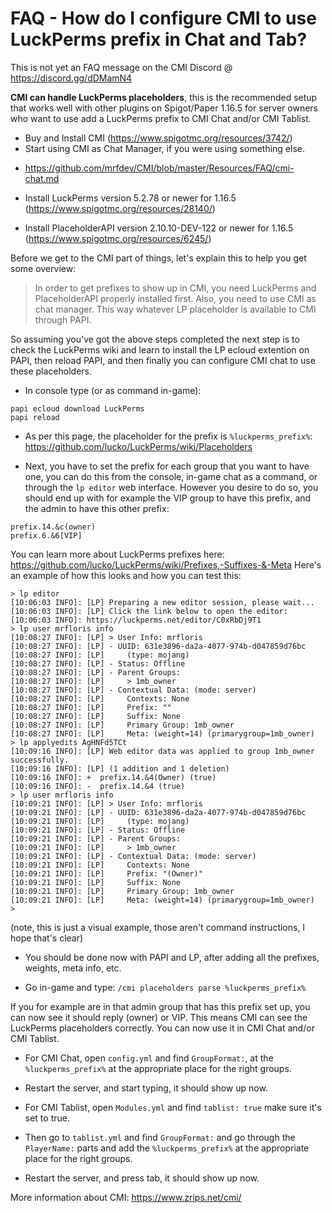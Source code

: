 # FAQ - How do I configure CMI to use LuckPerms prefix in Chat and Tab?

This is not yet an FAQ message on the CMI Discord @ https://discord.gg/dDMamN4

**CMI can handle LuckPerms placeholders**, this is the recommended setup that works well with other plugins on Spigot/Paper 1.16.5 for server owners who want to use add a LuckPerms prefix to CMI Chat and/or CMI Tablist.

- Buy and Install CMI (<https://www.spigotmc.org/resources/3742/>)
- Start using CMI as Chat Manager, if you were using something else.
 * https://github.com/mrfdev/CMI/blob/master/Resources/FAQ/cmi-chat.md

- Install LuckPerms version 5.2.78 or newer for 1.16.5 (<https://www.spigotmc.org/resources/28140/>)

- Install PlaceholderAPI version 2.10.10-DEV-122 or newer for 1.16.5 (<https://www.spigotmc.org/resources/6245/>)

Before we get to the CMI part of things, let's explain this to help you get some overview:
> In order to get prefixes to show up in CMI, you need LuckPerms and PlaceholderAPI properly installed first. Also, you need to use CMI as chat manager. This way whatever LP placeholder is available to CMI through PAPI. 

So assuming you've got the above steps completed the next step is to check the LuckPerms wiki and learn to install the LP ecloud extention on PAPI, then reload PAPI, and then finally you can configure CMI chat to use these placeholders. 

- In console type (or as command in-game):
```
papi ecloud download LuckPerms
papi reload
```

- As per this page, the placeholder for the prefix is `%luckperms_prefix%`:
<https://github.com/lucko/LuckPerms/wiki/Placeholders>

- Next, you have to set the prefix for each group that you want to have one, you can do this from the console, in-game chat as a command, or through the `lp editor` web interface. However you desire to do so, you should end up with for example the VIP group to have this prefix, and the admin to have this other prefix:
```
prefix.14.&c(owner)
prefix.6.&6[VIP]
```
You can learn more about LuckPerms prefixes here: <https://github.com/lucko/LuckPerms/wiki/Prefixes,-Suffixes-&-Meta> 
Here's an example of how this looks and how you can test this:
```
> lp editor
[10:06:03 INFO]: [LP] Preparing a new editor session, please wait...
[10:06:03 INFO]: [LP] Click the link below to open the editor:
[10:06:03 INFO]: https://luckperms.net/editor/C0xRbDj9T1
> lp user mrfloris info
[10:08:27 INFO]: [LP] > User Info: mrfloris
[10:08:27 INFO]: [LP] - UUID: 631e3896-da2a-4077-974b-d047859d76bc
[10:08:27 INFO]: [LP]     (type: mojang)
[10:08:27 INFO]: [LP] - Status: Offline
[10:08:27 INFO]: [LP] - Parent Groups:
[10:08:27 INFO]: [LP]     > 1mb_owner
[10:08:27 INFO]: [LP] - Contextual Data: (mode: server)
[10:08:27 INFO]: [LP]     Contexts: None
[10:08:27 INFO]: [LP]     Prefix: ""
[10:08:27 INFO]: [LP]     Suffix: None
[10:08:27 INFO]: [LP]     Primary Group: 1mb_owner
[10:08:27 INFO]: [LP]     Meta: (weight=14) (primarygroup=1mb_owner)
> lp applyedits AgHNFd5TCt
[10:09:16 INFO]: [LP] Web editor data was applied to group 1mb_owner successfully.
[10:09:16 INFO]: [LP] (1 addition and 1 deletion)
[10:09:16 INFO]: +  prefix.14.&4(Owner) (true)
[10:09:16 INFO]: -  prefix.14.&4 (true)
> lp user mrfloris info
[10:09:21 INFO]: [LP] > User Info: mrfloris
[10:09:21 INFO]: [LP] - UUID: 631e3896-da2a-4077-974b-d047859d76bc
[10:09:21 INFO]: [LP]     (type: mojang)
[10:09:21 INFO]: [LP] - Status: Offline
[10:09:21 INFO]: [LP] - Parent Groups:
[10:09:21 INFO]: [LP]     > 1mb_owner
[10:09:21 INFO]: [LP] - Contextual Data: (mode: server)
[10:09:21 INFO]: [LP]     Contexts: None
[10:09:21 INFO]: [LP]     Prefix: "(Owner)"
[10:09:21 INFO]: [LP]     Suffix: None
[10:09:21 INFO]: [LP]     Primary Group: 1mb_owner
[10:09:21 INFO]: [LP]     Meta: (weight=14) (primarygroup=1mb_owner)
>
```
(note, this is just a visual example, those aren't command instructions, I hope that's clear)

- You should be done now with PAPI and LP, after adding all the prefixes, weights, meta info, etc. 

- Go in-game and type: `/cmi placeholders parse %luckperms_prefix%`

If you for example are in that admin group that has this prefix set up, you can now see it should reply (owner) or VIP. This means CMI can see the LuckPerms placeholders correctly. You can now use it in CMI Chat and/or CMI Tablist.

- For CMI Chat, open `config.yml` and find `GroupFormat:`, at the `%luckperms_prefix%` at the appropriate place for the right groups.

- Restart the server, and start typing, it should show up now.

- For CMI Tablist, open `Modules.yml` and find `tablist: true` make sure it's set to true. 

- Then go to `tablist.yml` and find `GroupFormat:` and go through the `PlayerName:` parts and add the `%luckperms_prefix%` at the appropriate place for the right groups.

- Restart the server, and press tab, it should show up now.


More information about CMI: https://www.zrips.net/cmi/